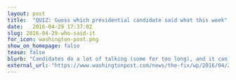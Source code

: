 ```yaml
---
layout: post
title:  "QUIZ: Guess which presidential candidate said what this week"
date:   2016-04-29 17:37:02
slug: 2016-04-29-who-said-it
for_icon: washington-post.png
show_on_homepage: false
tease: false
blurb: "Candidates do a lot of talking (some for too long), and it can be easy to just tune them out. So now we’re checking to see how well you’ve been paying attention."
external_url: "https://www.washingtonpost.com/news/the-fix/wp/2016/04/28/quiz-guess-which-presidential-candidate-said-what-this-week/"
---
```


